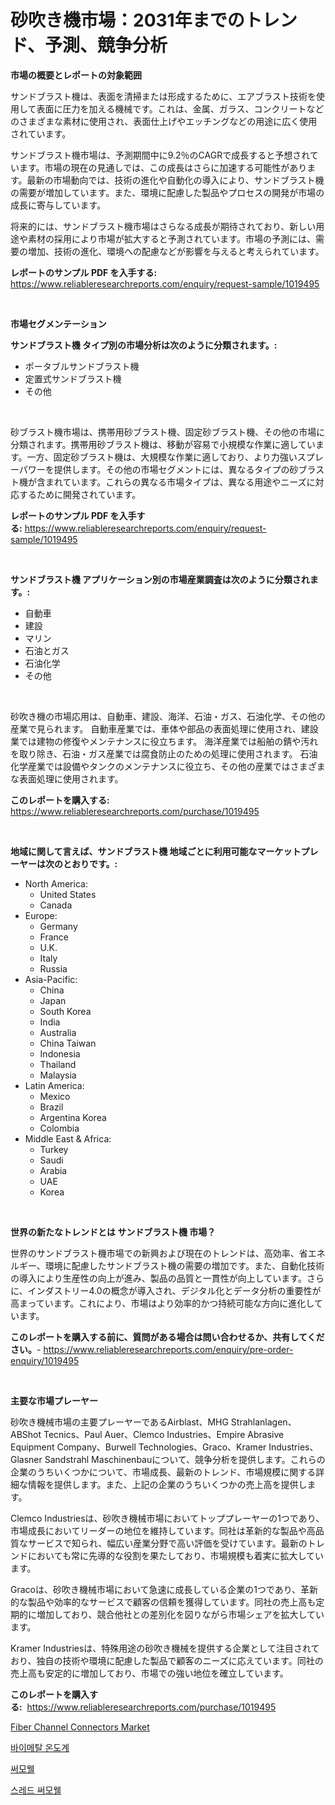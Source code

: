 <p><h1>砂吹き機市場：2031年までのトレンド、予測、競争分析</h1></p><p><strong>市場の概要とレポートの対象範囲</strong></p>
<p><p>サンドブラスト機は、表面を清掃または形成するために、エアブラスト技術を使用して表面に圧力を加える機械です。これは、金属、ガラス、コンクリートなどのさまざまな素材に使用され、表面仕上げやエッチングなどの用途に広く使用されています。</p><p>サンドブラスト機市場は、予測期間中に9.2％のCAGRで成長すると予想されています。市場の現在の見通しでは、この成長はさらに加速する可能性があります。最新の市場動向では、技術の進化や自動化の導入により、サンドブラスト機の需要が増加しています。また、環境に配慮した製品やプロセスの開発が市場の成長に寄与しています。</p><p>将来的には、サンドブラスト機市場はさらなる成長が期待されており、新しい用途や素材の採用により市場が拡大すると予測されています。市場の予測には、需要の増加、技術の進化、環境への配慮などが影響を与えると考えられています。</p></p>
<p><strong>レポートのサンプル PDF を入手する:</strong> <a href="https://www.reliableresearchreports.com/enquiry/request-sample/1019495">https://www.reliableresearchreports.com/enquiry/request-sample/1019495</a></p>
<p>&nbsp;</p>
<p><strong>市場セグメンテーション</strong></p>
<p><strong>サンドブラスト機 タイプ別の市場分析は次のように分類されます。:</strong></p>
<p><ul><li>ポータブルサンドブラスト機</li><li>定置式サンドブラスト機</li><li>その他</li></ul></p>
<p>&nbsp;</p>
<p><p>砂ブラスト機市場は、携帯用砂ブラスト機、固定砂ブラスト機、その他の市場に分類されます。携帯用砂ブラスト機は、移動が容易で小規模な作業に適しています。一方、固定砂ブラスト機は、大規模な作業に適しており、より力強いスプレーパワーを提供します。その他の市場セグメントには、異なるタイプの砂ブラスト機が含まれています。これらの異なる市場タイプは、異なる用途やニーズに対応するために開発されています。</p></p>
<p><strong>レポートのサンプル PDF を入手する:</strong>&nbsp;<a href="https://www.reliableresearchreports.com/enquiry/request-sample/1019495">https://www.reliableresearchreports.com/enquiry/request-sample/1019495</a></p>
<p>&nbsp;</p>
<p><strong> サンドブラスト機 アプリケーション別の市場産業調査は次のように分類されます。:</strong></p>
<p><ul><li>自動車</li><li>建設</li><li>マリン</li><li>石油とガス</li><li>石油化学</li><li>その他</li></ul></p>
<p>&nbsp;</p>
<p><p>砂吹き機の市場応用は、自動車、建設、海洋、石油・ガス、石油化学、その他の産業で見られます。 自動車産業では、車体や部品の表面処理に使用され、建設業では建物の修復やメンテナンスに役立ちます。 海洋産業では船舶の錆や汚れを取り除き、石油・ガス産業では腐食防止のための処理に使用されます。 石油化学産業では設備やタンクのメンテナンスに役立ち、その他の産業ではさまざまな表面処理に使用されます。</p></p>
<p><strong>このレポートを購入する:</strong>&nbsp; <a href="https://www.reliableresearchreports.com/purchase/1019495">https://www.reliableresearchreports.com/purchase/1019495</a></p>
<p>&nbsp;</p>
<p><strong>地域に関して言えば、サンドブラスト機 地域ごとに利用可能なマーケットプレーヤーは次のとおりです。:</strong></p>
<p><ul>
    <li>
        North America:
        <ul>
            <li>United States</li>
            <li>Canada</li>
        </ul>
    </li>
    <li>
        Europe:
        <ul>
            <li>Germany</li>
            <li>France</li>
            <li>U.K.</li>
            <li>Italy</li>
            <li>Russia</li>
        </ul>
    </li>
    <li>
        Asia-Pacific:
        <ul>
            <li>China</li>
            <li>Japan</li>
            <li>South Korea</li>
            <li>India</li>
            <li>Australia</li>
            <li>China Taiwan</li>
            <li>Indonesia</li>
            <li>Thailand</li>
            <li>Malaysia</li>
        </ul>
    </li>
    <li>
        Latin America:
        <ul>
            <li>Mexico</li>
            <li>Brazil</li>
            <li>Argentina Korea</li>
            <li>Colombia</li>
        </ul>
    </li>
    <li>
        Middle East & Africa:
        <ul>
            <li>Turkey</li>
            <li>Saudi</li>
            <li>Arabia</li>
            <li>UAE</li>
            <li>Korea</li>
        </ul>
    </li>
    </ul></p>
<p>&nbsp;</p>
<p><strong>世界の新たなトレンドとは サンドブラスト機 市場？</strong></p>
<p><p>世界のサンドブラスト機市場での新興および現在のトレンドは、高効率、省エネルギー、環境に配慮したサンドブラスト機の需要の増加です。また、自動化技術の導入により生産性の向上が進み、製品の品質と一貫性が向上しています。さらに、インダストリー4.0の概念が導入され、デジタル化とデータ分析の重要性が高まっています。これにより、市場はより効率的かつ持続可能な方向に進化しています。</p></p>
<p><strong>このレポートを購入する前に、質問がある場合は問い合わせるか、共有してください。</strong>- <a href="https://www.reliableresearchreports.com/enquiry/pre-order-enquiry/1019495">https://www.reliableresearchreports.com/enquiry/pre-order-enquiry/1019495</a></p>
<p>&nbsp;</p>
<p><strong>主要な市場プレーヤー</strong></p>
<p><p>砂吹き機械市場の主要プレーヤーであるAirblast、MHG Strahlanlagen、ABShot Tecnics、Paul Auer、Clemco Industries、Empire Abrasive Equipment Company、Burwell Technologies、Graco、Kramer Industries、Glasner Sandstrahl Maschinenbauについて、競争分析を提供します。これらの企業のうちいくつかについて、市場成長、最新のトレンド、市場規模に関する詳細な情報を提供します。また、上記の企業のうちいくつかの売上高を提供します。</p><p>Clemco Industriesは、砂吹き機械市場においてトッププレーヤーの1つであり、市場成長においてリーダーの地位を維持しています。同社は革新的な製品や高品質なサービスで知られ、幅広い産業分野で高い評価を受けています。最新のトレンドにおいても常に先導的な役割を果たしており、市場規模も着実に拡大しています。</p><p>Gracoは、砂吹き機械市場において急速に成長している企業の1つであり、革新的な製品や効率的なサービスで顧客の信頼を獲得しています。同社の売上高も定期的に増加しており、競合他社との差別化を図りながら市場シェアを拡大しています。</p><p>Kramer Industriesは、特殊用途の砂吹き機械を提供する企業として注目されており、独自の技術や環境に配慮した製品で顧客のニーズに応えています。同社の売上高も安定的に増加しており、市場での強い地位を確立しています。</p></p>
<p><strong>このレポートを購入する:</strong>&nbsp;&nbsp;<a href="https://www.reliableresearchreports.com/purchase/1019495">https://www.reliableresearchreports.com/purchase/1019495</a></p>
<p><p><a href="https://github.com/kathiaseamanalvaradovlprc2h/Market-Research-Report-List-1/blob/main/fiber-channel-connectors-market.md">Fiber Channel Connectors Market</a></p><p><a href="https://github.com/vsap75a286l/Market-Research-Report-List-1/blob/main/723639710660.md">바이메탈 온도계</a></p><p><a href="https://github.com/Maeennan456456/Market-Research-Report-List-1/blob/main/156910110661.md">써모웰</a></p><p><a href="https://github.com/royErdmtyan906778/Market-Research-Report-List-1/blob/main/622740010662.md">스레드 써모웰</a></p></p>